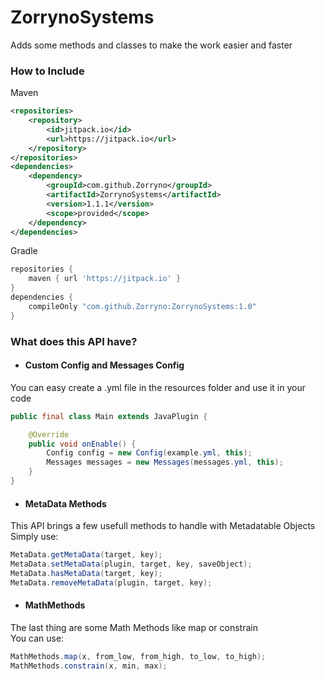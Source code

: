 # ZorrynoSystems
Adds some methods and classes to make the work easier and faster

### How to Include
Maven
```xml
<repositories>
    <repository>
        <id>jitpack.io</id>
        <url>https://jitpack.io</url>
    </repository>
</repositories>
<dependencies>
    <dependency>
        <groupId>com.github.Zorryno</groupId>
        <artifactId>ZorrynoSystems</artifactId>
        <version>1.1.1</version>
        <scope>provided</scope>
    </dependency>
</dependencies>
```

Gradle
```groovy
repositories {
    maven { url 'https://jitpack.io' }
}
dependencies {
    compileOnly "com.github.Zorryno:ZorrynoSystems:1.0"
}
```



### What does this API have?
- #### Custom Config and Messages Config
You can easy create a .yml file in the resources folder and use it in your code
```JAVA
public final class Main extends JavaPlugin {

    @Override
    public void onEnable() {
        Config config = new Config(example.yml, this);
        Messages messages = new Messages(messages.yml, this);
    }
}
```

- #### MetaData Methods
This API brings a few usefull methods to handle with Metadatable Objects  
Simply use:
```JAVA
MetaData.getMetaData(target, key);
MetaData.setMetaData(plugin, target, key, saveObject);
MetaData.hasMetaData(target, key);
MetaData.removeMetaData(plugin, target, key);
```

- #### MathMethods
The last thing are some Math Methods like map or constrain  
You can use:
```JAVA
MathMethods.map(x, from_low, from_high, to_low, to_high);
MathMethods.constrain(x, min, max);
```
